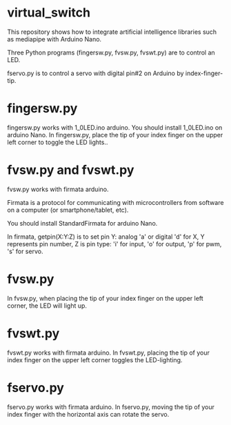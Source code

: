 # virtual_switch
This repository shows how to integrate artificial intelligence libraries such as mediapipe
with Arduino Nano.

Three Python programs (fingersw.py, fvsw.py, fvswt.py) are to control an LED.

fservo.py is to control a servo with digital pin#2 on Arduino by index-finger-tip.

# fingersw.py
fingersw.py works with 1_0LED.ino arduino.
You should install 1_0LED.ino on arduino Nano.
In fingersw.py, place the tip of your index finger on the upper left corner 
to toggle the LED lights..

# fvsw.py and fvswt.py
fvsw.py works with firmata arduino.

Firmata is a protocol for communicating with microcontrollers 
from software on a computer (or smartphone/tablet, etc).

You should install StandardFirmata for arduino Nano.

In firmata, getpin(X:Y:Z) is to set pin Y: analog 'a' or digital 'd' for X,
Y represents pin number, Z is pin type: 'i' for input,
'o' for output, 'p' for pwm, 's' for servo.

# fvsw.py
In fvsw.py, when placing the tip of your index finger on the upper left corner, 
the LED will light up.

# fvswt.py
fvswt.py works with firmata arduino.
In fvswt.py, placing the tip of your index finger on the upper left corner 
toggles the LED-lighting.

# fservo.py
fservo.py works with firmata arduino.
In fservo.py, moving the tip of your index finger with the horizontal axis
can rotate the servo.
